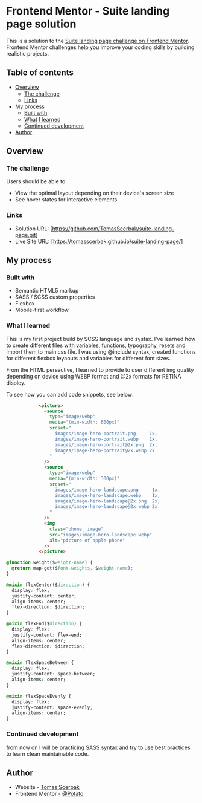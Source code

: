 # Frontend Mentor - Suite landing page solution

This is a solution to the [Suite landing page challenge on Frontend Mentor](https://www.frontendmentor.io/challenges/suite-landing-page-tj_eaU-Ra). Frontend Mentor challenges help you improve your coding skills by building realistic projects.

## Table of contents

- [Overview](#overview)
  - [The challenge](#the-challenge)
  - [Links](#links)
- [My process](#my-process)
  - [Built with](#built-with)
  - [What I learned](#what-i-learned)
  - [Continued development](#continued-development)
- [Author](#author)

## Overview

### The challenge

Users should be able to:

- View the optimal layout depending on their device's screen size
- See hover states for interactive elements

### Links

- Solution URL: [https://github.com/TomasScerbak/suite-landing-page.git]
- Live Site URL: [https://tomasscerbak.github.io/suite-landing-page/]

## My process

### Built with

- Semantic HTML5 markup
- SASS / SCSS custom properties
- Flexbox
- Mobile-first workflow

### What I learned

This is my first project build by SCSS language and systax. I've learned how to create different files with variables, functions, typography, resets and import them to main css file. I was using @include syntax, created functions for different flexbox leyaouts and variables for different font sizes.

From the HTML persective, I learned to provide to user different img quality depending on device using WEBP format and @2x formats for RETINA displey.

To see how you can add code snippets, see below:

```html
            <picture>
              <source
                type="image/webp"
                media="(min-width: 600px)"
                srcset="
                  images/image-hero-portrait.png     1x,
                  images/image-hero-portrait.webp    1x,
                  images/image-hero-portrait@2x.png  2x,
                  images/image-hero-portrait@2x.webp 2x
                "
              />
              <source
                type="image/webp"
                media="(min-width: 300px)"
                srcset="
                  images/image-hero-landscape.png     1x,
                  images/image-hero-landscape.webp    1x,
                  images/image-hero-landscape@2x.png  2x,
                  images/image-hero-landscape@2x.webp 2x
                "
              />
              <img
                class="phone__image"
                src="images/image-hero-landscape.webp"
                alt="picture of apple phone"
              />
            </picture>
```
```css
@function weight($weight-name) {
  @return map-get($font-weights, $weight-name);
}

@mixin flexCenter($direction) {
  display: flex;
  justify-content: center;
  align-items: center;
  flex-direction: $direction;
}

@mixin flexEnd($direction) {
  display: flex;
  justify-content: flex-end;
  align-items: center;
  flex-direction: $direction;
}

@mixin flexSpaceBetween {
  display: flex;
  justify-content: space-between;
  align-items: center;
}

@mixin flexSpaceEvenly {
  display: flex;
  justify-content: space-evenly;
  align-items: center;
}

```

### Continued development

from now on I will be practicing SASS syntax and try to use best practices to learn clean maintainable code.

## Author

- Website - [Tomas Scerbak](https://tomasscerbak.github.io/tomas-scerbak-portfolio/)
- Frontend Mentor - [@Potato](https://www.frontendmentor.io/profile/TomasScerbak)
